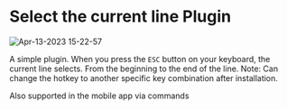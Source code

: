 # Select the current line Plugin

![Apr-13-2023 15-22-57](https://user-images.githubusercontent.com/8376313/231723638-46cec13b-3b7e-4962-9ecb-f5b1487c67cc.gif)


A simple plugin. 
When you press the `ESC` button on your keyboard, the current line selects. From the beginning to the end of the line.
Note: Can change the hotkey to another specific key combination after installation. 

Also supported in the mobile app via commands
